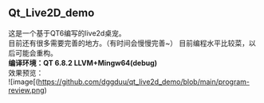 ## Qt_Live2D_demo
这是一个基于QT6编写的live2d桌宠。  
目前还有很多需要完善的地方。（有时间会慢慢完善~）
目前编程水平比较菜，以后可能会重构。   
**编译环境：QT 6.8.2 LLVM+Mingw64(debug)**  
效果预览：   
![image[(https://github.com/dggduu/qt_live2d_demo/blob/main/program-review.png)
